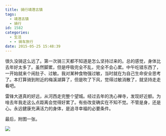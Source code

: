 ```yaml
---
title: 骑行靖港古镇
tags:
  - 靖港古镇
  - 骑行
id: 1582
categories:
  - 生活
  - - 骑车旅行
date: 2015-05-25 15:48:39
---
```


很久没骑这么远了。第一次骑三天都不知道是怎么坚持过来的。总的感觉，身体比去年好太多了。虽然脚累，但是呼吸完全不乱，完全不会心累。中午吃错东西了，一开始就来个闹肚子、过敏。我对某种食物强过敏，当时就在为自己生命安全思考了。本打算骑到附近的梅溪湖算了，但是吹了下风，觉得过敏消散了，就坚持走走看吧。

雷锋大道真的好远，从河西走完整个望城。经过去年的洗心禅寺，发现好近额。为啥去年我走这么点距离会觉得好累了。有些改变确实在不知不觉。不管是身，还是心。永远健康充满活力的身体，是追寻幸福的必要条件。

最后，附图一张。

![](https://c6.staticflickr.com/8/7623/27380509141_e028f6958d_o.jpg)